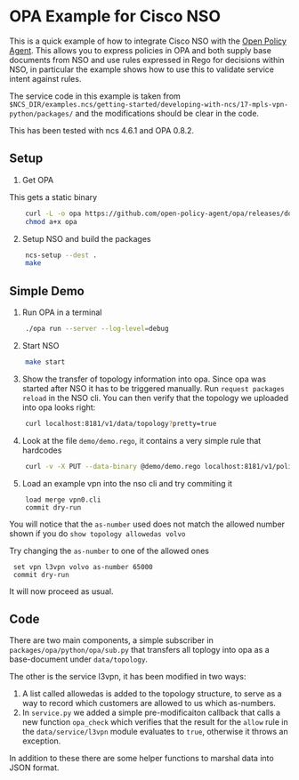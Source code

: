 # OPA Example for Cisco NSO

This is a quick example of how to integrate Cisco NSO with the [Open Policy Agent](https://www.openpolicyagent.org/). This allows you
to express policies in OPA and both supply base documents from NSO and use rules expressed in Rego for decisions within NSO, in particular the example shows how to use this to validate service intent against rules.

The service code in this example is taken from `$NCS_DIR/examples.ncs/getting-started/developing-with-ncs/17-mpls-vpn-python/packages/` and the modifications should be clear in the code.

This has been tested with ncs 4.6.1 and OPA 0.8.2.

## Setup

1. Get OPA

This gets a static binary

```bash
    curl -L -o opa https://github.com/open-policy-agent/opa/releases/download/v0.8.2/opa_darwin_amd64
    chmod a+x opa
```

2. Setup NSO and build the packages

```bash
    ncs-setup --dest .
    make
```


## Simple Demo

1. Run OPA in a terminal
```bash
    ./opa run --server --log-level=debug
```

2. Start NSO
```bash
    make start
```

3. Show the transfer of topology information into opa. Since opa was started after NSO it has to be triggered manually. Run `request packages reload` in the NSO cli. You can then verify that the topology we uploaded into opa looks right:
```bash
    curl localhost:8181/v1/data/topology?pretty=true
```

4. Look at the file `demo/demo.rego`, it contains a very simple rule that hardcodes
```bash
    curl -v -X PUT --data-binary @demo/demo.rego localhost:8181/v1/policies/test
```

5. Load an example vpn into the nso cli and try commiting it
```
    load merge vpn0.cli
    commit dry-run
```
   You will notice that the `as-number` used does not match the allowed number shown if you do `show topology allowedas volvo`

   Try changing the `as-number` to one of the allowed ones
```
 set vpn l3vpn volvo as-number 65000
 commit dry-run
```
   It will now proceed as usual.


## Code

There are two main components, a simple subscriber in `packages/opa/python/opa/sub.py` that transfers all toplogy into opa as a base-document under `data/topology`.

The other is the service l3vpn, it has been modified in two ways:

 1. A list called allowedas is added to the topology structure, to serve as a way to record which customers are allowed to us which as-numbers.
 2. In `service.py` we added a simple pre-modificaiton callback that calls a new function `opa_check` which verifies that the result for the `allow` rule in the `data/service/l3vpn` module evaluates to `true`, otherwise it throws an exception.

 In addition to these there are some helper functions to marshal data into JSON format.
